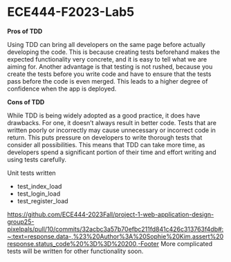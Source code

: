 # ECE444-F2023-Lab5

**Pros of TDD**

Using TDD can bring all developers on the same page before actually developing the code. This is because creating tests beforehand makes the expected functionality very concrete, and it is easy to tell what we are aiming for. Another advantage is that testing is not rushed, because you create the tests before you write code and have to ensure that the tests pass before the code is even merged. This leads to a higher degree of confidence when the app is deployed.

**Cons of TDD**

While TDD is being widely adopted as a good practice, it does have drawbacks. For one, it doesn’t always result in better code. Tests that are written poorly or incorrectly may cause unnecessary or incorrect code in return. This puts pressure on developers to write thorough tests that consider all possibilities. This means that TDD can take more time, as developers spend a significant portion of their time and effort writing and using tests carefully. 

Unit tests written
* test_index_load
* test_login_load
* test_register_load

https://github.com/ECE444-2023Fall/project-1-web-application-design-group25-pixelpals/pull/10/commits/32acbc3a57b70efbc211fd841c426c313763f4db#:~:text=response.data-,%23%20Author%3A%20Sophie%20Kim,assert%20response.status_code%20%3D%3D%20200,-Footer
More complicated tests will be written for other functionality soon.